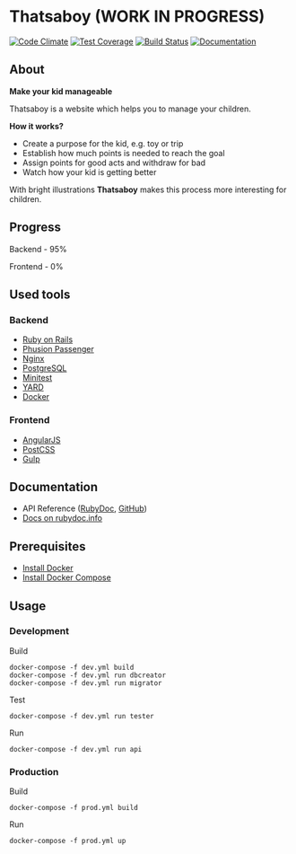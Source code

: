 # Thatsaboy (WORK IN PROGRESS)

[![Code Climate](https://codeclimate.com/github/korolvs/thatsaboy/badges/gpa.svg)](https://codeclimate.com/github/korolvs/thatsaboy) 
[![Test Coverage](https://codeclimate.com/github/korolvs/thatsaboy/badges/coverage.svg)](https://codeclimate.com/github/korolvs/thatsaboy/coverage) 
[![Build Status](https://travis-ci.org/korolvs/thatsaboy.svg)](https://travis-ci.org/korolvs/thatsaboy)
[![Documentation](http://img.shields.io/badge/docs-rdoc.info-blue.svg)](http://www.rubydoc.info/github/korolvs/thatsaboy/frames)

## About
**Make your kid manageable**

Thatsaboy is a website which helps you to manage your children.

**How it works?** 

 - Create a purpose for the kid, e.g. toy or trip
 - Establish how much points is needed to reach the goal
 - Assign points for good acts and withdraw for bad
 - Watch how your kid is getting better

With bright illustrations **Thatsaboy** makes this process more interesting for children.

## Progress

Backend - 95%

Frontend - 0%

## Used tools

### Backend
 - [Ruby on Rails](http://rubyonrails.org/)
 - [Phusion Passenger](https://www.phusionpassenger.com/)
 - [Nginx](http://nginx.org/)
 - [PostgreSQL](http://www.postgresql.org/)
 - [Minitest](https://github.com/seattlerb/minitest)
 - [YARD](http://yardoc.org/)
 - [Docker](https://www.docker.com/)

### Frontend 
 - [AngularJS](https://angularjs.org/)
 - [PostCSS](https://github.com/postcss/postcss)
 - [Gulp](http://gulpjs.com/)

## Documentation
 - API Reference ([RubyDoc](http://www.rubydoc.info/github/korolvs/thatsaboy/file/API.md), [GitHub](https://github.com/korolvs/thatsaboy/blob/master/API.md))
 - [Docs on rubydoc.info](http://www.rubydoc.info/github/korolvs/thatsaboy/frames)
 
## Prerequisites
 - [Install Docker](http://docs.docker.com/linux/started/)
 - [Install Docker Compose](http://docs.docker.com/compose/install/)
 
## Usage

### Development

Build 

```
docker-compose -f dev.yml build
docker-compose -f dev.yml run dbcreator
docker-compose -f dev.yml run migrator
``` 

Test

```
docker-compose -f dev.yml run tester
```

Run

```
docker-compose -f dev.yml run api
```

### Production

Build 

```
docker-compose -f prod.yml build
``` 

Run

```
docker-compose -f prod.yml up
```